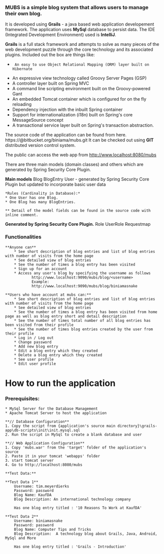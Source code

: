 ### MUBS is a simple blog system that allows users to manage their own blog. ### 

It is developed using **Grails** - a java based web application developement framework. 
The application uses **MySql** database to persist data.
The IDE (Integrated Development Environment) used is **IntelliJ**.

**Grails** is a full stack framework and attempts to solve as many pieces of the web development puzzle through the core technology and its associated plugins. Included out the box are things like:
*      An easy to use Object Relational Mapping (ORM) layer built on Hibernate
* 	An expressive view technology called Groovy Server Pages (GSP)
* 	A controller layer built on Spring MVC
* 	A command line scripting environment built on the Groovy-powered Gant
* 	An embedded Tomcat container which is configured for on the fly reloading
* 	Dependency injection with the inbuilt Spring container
* 	Support for internationalization (i18n) built on Spring's core MessageSource concept
* 	A transactional service layer built on Spring's transaction abstraction.

The source code of the application can be found from here. 
		https://<username>@bitbucket.org/biniama/mubs.git
It can be checked out using **GIT** distributed version control system.

The public can access the web app from
    http://www.localhost:8080/mubs
	
There are three main models (domain classes) and others which are generated by Spring Security Core Plugin.

**Main models**
	Blog
	BlogEntry
	User			- generated by Spring Security Core Plugin but updated to incorporate basic user data

	*Rules (Cardinality in Database):*
	* One User has one Blog.
	* One Blog has many BlogEntries.
	
	** Detail of the model fields can be found in the source code with inline comment.
**Generated by Spring Security Core Plugin.**
	Role
	UserRole
	Requestmap

### Functionalities ###

	**Anyone can** 
		* See short description of blog entries and list of blog entries with number of visits from the home page
		* See detailed view of blog entries
		* See the number of times a blog entry has been visited
		* Sign up for an account
		* Access any user's blog by specifying the username as follows
				http://www.localhost:9090/mubs/blog/<username>
				Example:
				http://www.localhost:9090/mubs/blog/biniamasnake

	**Users who have account at mubs can:**
        * See short description of blog entries and list of blog entries with number of visits from the home page
		* See detailed view of blog entries
        * See the number of times a blog entry has been visited from home page as well as blog entry short and detail description
        * See the number of times total number of all blog entries has been visited from their profile
        * See the number of times blog entries created by the user from their profile
		* Log in / Log out
		* Change password
		* Add new blog entry
		* Edit a blog entry which they created
		* Delete a blog entry which they created
		* See user profile
		* Edit user profile


# How to run the application #

### Prerequisites: ###

	* MySql Server for the Database Management
	* Apache Tomcat Server to host the application

	**// Database Configuration**
	1. Copy the script from {application's source main directory}\grails-app\db-scripts\init\init.mysql.sql
	2. Run the script in MySql to create a blank database and user

	**// Web Application Configuration**
	1. Copy 'mubs.war' from the 'target' folder of the application's source 
	2. Paste it in your tomcat 'webapps' folder
	3. start tomcat server 
	4. Go to http://localhost:8080/mubs
	
	**Test Data:**
	
	**Test Data 1**
		Username: tim.meyerdierks
		Password: password
		Blog Name: KaufDA
		Blog Description: An international technology company
		
		Has one blog entry titled : '10 Reasons To Work at KaufDA'
	
	**Test Data 2**
		Username: biniamasnake
		Password: password
		Blog Name: Computer Tips and Tricks
		Blog Description:  A technology blog about Grails, Java, Android, MySql and More
	
		Has one blog entry titled : 'Grails - Introduction'
	